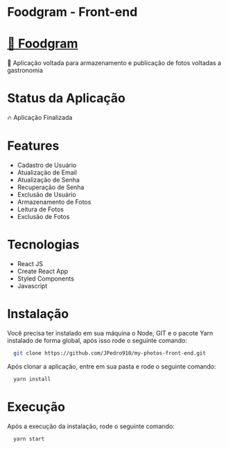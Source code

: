 # Foodgram - Front-end

# <a href="https://foodgram-jp-dev.herokuapp.com/">🔗 Foodgram</a>
<p>🚀 Aplicação voltada para armazenamento e publicação de fotos voltadas a gastronomia</p>

# Status da Aplicação
<p>🔥 Aplicação Finalizada</p>

# Features
- Cadastro de Usuário
- Atualização de Email
- Atualização de Senha
- Recuperação de Senha
- Exclusão de Usuário
- Armazenamento de Fotos
- Leitura de Fotos
- Exclusão de Fotos

# Tecnologias
- React JS
- Create React App
- Styled Components
- Javascript

# Instalação
Você precisa ter instalado em sua máquina o Node, GIT e o pacote Yarn instalado de forma global, após isso rode o seguinte comando: 
```sh
  git clone https://github.com/JPedro910/my-photos-front-end.git
```
Após clonar a aplicação, entre em sua pasta e rode o seguinte comando:
```sh
  yarn install
```
# Execução
Após a execução da instalação, rode o seguinte comando:
```sh
  yarn start
```
